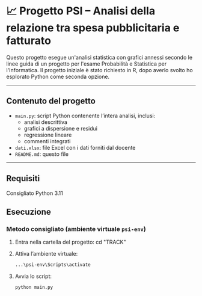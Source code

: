 # 📈 Progetto PSI – Analisi della relazione tra spesa pubblicitaria e fatturato

Questo progetto esegue un'analisi statistica con grafici annessi secondo le linee guida di un progetto per l'esame Probabilità e Statistica per l'Informatica. Il progetto iniziale è stato richiesto in R, dopo averlo svolto ho esplorato Python come seconda opzione.

---

## Contenuto del progetto

- `main.py`: script Python contenente l’intera analisi, inclusi:
  - analisi descrittiva
  - grafici a dispersione e residui
  - regressione lineare
  - commenti integrati
- `dati.xlsx`: file Excel con i dati forniti dal docente
- `README.md`: questo file

---

## Requisiti

Consigliato Python 3.11

## Esecuzione

### Metodo consigliato (ambiente virtuale `psi-env`)

1. Entra nella cartella del progetto:
   cd "TRACK"

2. Attiva l’ambiente virtuale:
   ```bash
   ...\psi-env\Scripts\activate
   ```

3. Avvia lo script:
   ```bash
   python main.py
   ```
